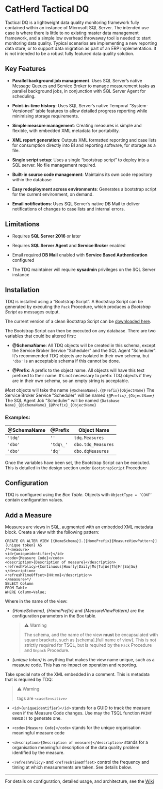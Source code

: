 # CatHerd Tactical DQ

Tactical DQ is a lightweight data quality monitoring framework fully contained within an instance of Microsoft SQL Server. The intended use case is where there is little to no existing master data management framework, and a simple low overhead throwaway tool is needed to start monitoring data quality. Typical scenarios are implementing a new reporting data store, or to support data migration as part of an ERP implementation. It is not intended to be a robust fully featured data quality solution.

## Key Features

- **Parallel background job management**. Uses SQL Server’s native Message Queues and Service Broker to manage measurement tasks as parallel background jobs, in conjunction with SQL Server Agent for scheduling.
- **Point-in-time history**: Uses SQL Server’s native Temporal “System-Versioned” table features to allow detailed progress reporting while minimising storage requirements.

- **Simple measure management**: Creating measures is simple and flexible, with embedded XML metadata for portability.

- **XML report generation**: Outputs XML formatted reporting and case lists for consumption directly into BI and reporting software, for storage as a file.

- **Single script setup**: Uses a single “bootstrap script” to deploy into a SQL server. No file management required.

- **Built-in source code management**: Maintains its own code repository within the database

- **Easy redeployment across environments**: Generates a bootstrap script for the current environment, on demand.

- **Email notifications**: Uses SQL Server’s native DB Mail to deliver notifications of changes to case lists and internal errors.

## Limitations

- Requires **SQL Server 2016** or later

- Requires **SQL Server Agent** and **Service Broker** enabled

- Email required **DB Mail** enabled with **Service Based Authentication** configured

- The TDQ maintainer will require **sysadmin** privileges on the SQL Server instance

## Installation

TDQ is installed using a “Bootstrap Script”. A Bootstrap Script can be generated by executing the `Pack` Procedure, which produces a *Bootstrap Script* as messages output.

The current version of a clean Bootstrap Script can be [downloaded here](bootstrap.sql).

The Bootstrap Script can then be executed on any database. There are two variables that could be altered first:

- **@SchemaName**: All TDQ objects will be created in this schema, except the Service Broker Service "Scheduler" and the SQL Agent "Scheduler". It’s recommended TDQ objects are isolated in their own schema, but `'dbo'` is an acceptable schema if this cannot be done.

- **@Prefix**: A prefix to the object name. All objects will have this text prefixed to their name. It’s not necessary to prefix TDQ objects if they are in their own schema, so an empty string is acceptable.

*Most* objects will take the name `{@SchemaName}.{@Prefix}{ObjectName}`
The Service Broker Service "Scheduler" will be named `{@Prefix}_{ObjectName}`
The SQL Agent Job "Scheduler" will be named `{Database Name}_{@SchemaName}_{@Prefix}_{ObjectName}`

### Examples:

| @SchemaName | @Prefix  | Object Name        |
|-------------|----------|--------------------|
| `'tdq'`     | `''`     | `tdq.Measures`     |
| `'dbo'`     | `'tdq\_'`| `dbo.tdq_Measures` |
| `'dbo'`     | `'dq'`   | `dbo.dqMeasures`   |

Once the variables have been set, the Bootstrap Script can be executed. This is detailed in the design section under `BootstrapScript` Procedure

## Configuration

TDQ is configured using the *Box Table*. Objects with `ObjectType = ‘CONF’` contain configuration values.

## Add a Measure

Measures are views in SQL, augmented with an embedded XML metadata block. Create a view with the following pattern:

    CREATE OR ALTER VIEW [{HomeSchema}].[{HomePrefix}{MeasureViewPattern}]{unique token} AS
    /*<measure>
    <id>{uniqueidentifier}</id>
    <code>{Measure Code}</code>
    <description>{Description of measure}</description>
    <refreshPolicy>{Continuous|Hourly|Daily|Mo|Tu|We|Th|Fr|Sa|Su}</description>
    <refreshTimeOffset>{HH:mm}</description>
    </measure>*/
    SELECT Column
    FROM Table
    WHERE Column=Value;

Where in the name of the view:

-  *{HomeSchema}*, *{HomePrefix}* and *{MeasureViewPattern}* are the configuration parameters in the Box table.

    > :warning: Warning
    > 
    > The schema, and the name of the view **must** be encapsulated with square brackets, such as \[schema\].\[full name of view\].
    > This is not strictly required for TSQL, but is required by the `Pack` Procedure and `Unpack` Procedure.
        
-   *{unique token}* is anything that makes the view name unique,
    such as a measure code. This has no impact on operation and reporting.

Take special note of the XML embedded in a comment. This is metadata that is required by TDQ:

> :warning: Warning
> 
> tags are `<caseSensitive>`

- `<id>{uniqueidentifier}</id>` stands for a GUID to track the measure even if the Measure Code changes. Use may the TSQL function `PRINT NEWID()` to generate one.

- `<code>{Measure Code}</code>` stands for the unique organisation meaningful measure code

- `<description>{Description of measure}</description>` stands for a organisation meaningful description of the data quality problem identified by the measure.

- `<refreshPolicy>` and `<refreshTimeOffset>` control the frequency and timing at which measurements are taken. See details below.

-------

For details on configuration, detailed usage, and architecture, see the [Wiki](https://github.com/davolsen/tacticaldq/wiki)
